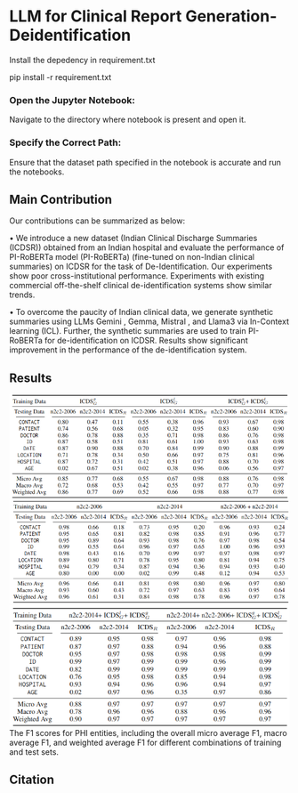 # LLM for Clinical Report Generation-Deidentification
Install the depedency in requirement.txt 

pip install -r requirement.txt

### Open the Jupyter Notebook: 
Navigate to the directory where notebook is present and open it.

### Specify the Correct Path: 
Ensure that the dataset path specified in the notebook is accurate and run the notebooks.

## Main Contribution
Our contributions can be summarized as below:

• We introduce a new dataset (Indian Clinical Discharge Summaries (ICDSR)) obtained from an Indian hospital and evaluate the performance of PI-RoBERTa model (PI-RoBERTa) (fine-tuned on non-Indian clinical summaries) on ICDSR for the task of De-Identification. Our experiments show poor cross-institutional performance. Experiments with existing commercial off-the-shelf clinical de-identification systems show similar trends.

• To overcome the paucity of Indian clinical data, we generate synthetic summaries using LLMs Gemini , Gemma, Mistral , and Llama3 via In-Context learning (ICL). Further, the synthetic summaries are used to train PI-RoBERTa for de-identification on ICDSR. Results show significant improvement in the performance of the de-identification system.

## Results
![alt text](results1.png)
![alt text](results2.png)
![alt text](results3.png)
The F1 scores for PHI entities, including the overall micro average F1, macro average F1, and weighted average F1 for different combinations of training and test sets.

## Citation
